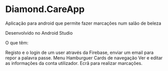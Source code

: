 # Diamond.CareApp
Aplicação para android que permite fazer marcações num salão de beleza

Desenvolvido no Android Studio

O que têm:

Registo e o login de um user através da Firebase, enviar um email para repor a palavra passe.
Menu Hamburguer
Cards de navegação
Ver e editar as informações da conta utilizador.
Ecrã para realizar marcações.

